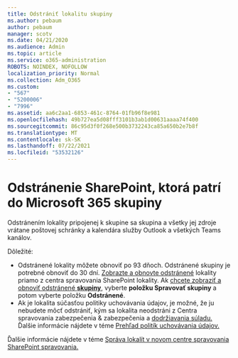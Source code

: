 ```yaml
---
title: Odstrániť lokalitu skupiny
ms.author: pebaum
author: pebaum
manager: scotv
ms.date: 04/21/2020
ms.audience: Admin
ms.topic: article
ms.service: o365-administration
ROBOTS: NOINDEX, NOFOLLOW
localization_priority: Normal
ms.collection: Adm_O365
ms.custom:
- "567"
- "5200006"
- "7996"
ms.assetid: aa6c2aa1-6853-461c-8764-01fb96f8e981
ms.openlocfilehash: 49b727ea5d08fff3101b3ab1d00631aaaa74f400
ms.sourcegitcommit: 86c95d3f0f268e500b3732243ca85a650b2e7b8f
ms.translationtype: MT
ms.contentlocale: sk-SK
ms.lasthandoff: 07/22/2021
ms.locfileid: "53532126"
---
```

# <a name="delete-a-sharepoint-site-that-belongs-to-a-microsoft-365-group"></a>Odstránenie SharePoint, ktorá patrí do Microsoft 365 skupiny

Odstránením lokality pripojenej k skupine sa skupina a všetky jej zdroje vrátane poštovej schránky a kalendára služby Outlook a všetkých Teams kanálov.
  
Dôležité:

- Odstránené lokality môžete obnoviť po 93 dňoch. Odstránené skupiny je potrebné obnoviť do 30 dní. [Zobrazte a obnovte odstránené](https://admin.microsoft.com/sharepoint?page=recyclebin&modern=true) lokality priamo z centra spravovania SharePoint lokality. Ak [chcete zobraziť a obnoviť odstránené **skupiny**](https://admin.microsoft.com/Adminportal/Home?source=applauncher#/deletedgroups), vyberte **položku Spravovať skupiny** a potom vyberte položku **Odstránené**.
- Ak je lokalita súčasťou politiky uchovávania údajov, je možné, že ju nebudete môcť odstrániť, kým sa lokalita neodstráni z Centra spravovania zabezpečenia & zabezpečenia a [dodržiavania súladu.](https://protection.office.com/?rfr=AdminCenter#/retention) Ďalšie informácie nájdete v téme [Prehľad politík uchovávania údajov.](/microsoft-365/compliance/retention-policies)
  
Ďalšie informácie nájdete v téme [Správa lokalít v novom centre spravovania SharePoint spravovania.](/sharepoint/manage-sites-in-new-admin-center)
